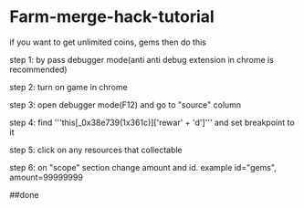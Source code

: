 # Farm-merge-hack-tutorial
if you want to get unlimited coins, gems then do this

step 1: by pass debugger mode(anti anti debug extension in chrome is recommended)

step 2: turn on game in chrome

step 3: open debugger mode(F12) and go to "source" column

step 4: find '''this[_0x38e739(1x361c)]['rewar' + 'd']''' and set breakpoint to it

step 5: click on any resources that collectable

step 6: on "scope" section change amount and id. example id="gems", amount=99999999

##done
